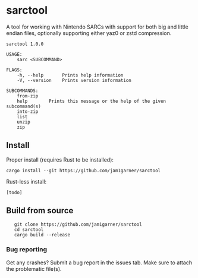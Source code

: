 # sarctool

A tool for working with Nintendo SARCs with support for both big and little endian files, optionally supporting either yaz0 or zstd compression.

```
sarctool 1.0.0

USAGE:
    sarc <SUBCOMMAND>

FLAGS:
    -h, --help       Prints help information
    -V, --version    Prints version information

SUBCOMMANDS:
    from-zip    
    help        Prints this message or the help of the given subcommand(s)
    into-zip    
    list        
    unzip       
    zip
```

## Install


Proper install (requires Rust to be installed):

```
cargo install --git https://github.com/jam1garner/sarctool
```

Rust-less install:
```
[todo]
```

## Build from source

```
   git clone https://github.com/jam1garner/sarctool
   cd sarctool
   cargo build --release
```

### Bug reporting

Get any crashes? Submit a bug report in the issues tab. Make sure to attach the problematic file(s).
